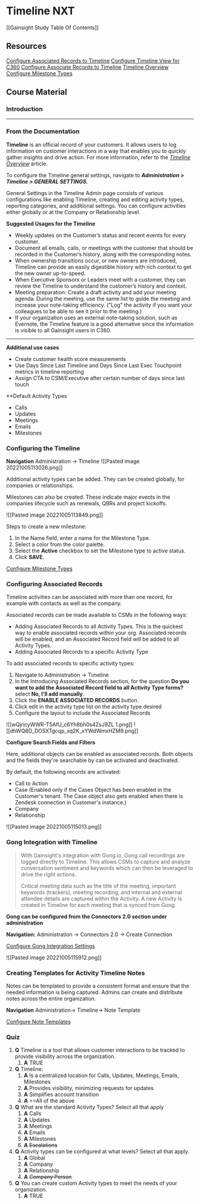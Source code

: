 # Timeline NXT
[[Gainsight Study Table Of Contents]]

## Resources 
[Configure Associated Records to Timeline](https://support.gainsight.com/SFDC_Edition/Timeline/Admin_Guides/Configure_Associated_Records_to_Timeline)
[Configure Timeline View for C360](https://support.gainsight.com/SFDC_Edition/Timeline/Admin_Guides/Configure_Timeline_View_for_C360_and_R360)
[Configure Associate Records to Timeline](https://support.gainsight.com/SFDC_Edition/Timeline/Admin_Guides/Configure_Associated_Records_to_Timeline)
[Timeline Overview](https://support.gainsight.com/Gainsight_NXT/Timeline/02Admin_Guides/Configure_Timeline_Settings)
[Configure Milestone Types](https://support.gainsight.com/Gainsight_NXT/Timeline/02Admin_Guides/Configure_Manual_Milestone_Types)

## Course Material 
### Introduction 
----
### From the Documentation
**Timeline** is an official record of your customers. It allows users to log information on customer interactions in a way that enables you to quickly gather insights and drive action. For more information, refer to the _[Timeline Overview](https://support.gainsight.com/Gainsight_NXT/Timeline/01About/Timeline_Overview "Timeline Overview")_ article.

To configure the Timeline general settings, navigate to **_Administration > Timeline > GENERAL SETTINGS._** 

General Settings in the Timeline Admin page consists of various configurations like enabling Timeline, creating and editing activity types, reporting categories, and additional settings. You can configure activities either globally or at the Company or Relationship level.

**Suggested Usages for the Timeline**
-   Weekly updates on the Customer’s status and recent events for every customer.
-   Document all emails, calls, or meetings with the customer that should be recorded in the Customer’s history, along with the corresponding notes.
-   When ownership transitions occur, or new owners are introduced, Timeline can provide an easily digestible history with rich context to get the new owner up-to-speed.
-   When Executive Sponsors or Leaders meet with a customer, they can review the Timeline to understand the customer’s history and context.
-   Meeting preparation: Create a draft activity and add your meeting agenda. During the meeting, use the same list to guide the meeting and increase your note-taking efficiency. ("Log" the activity if you want your colleagues to be able to see it prior to the meeting.)
-   If your organization uses an external note-taking solution, such as Evernote, the Timeline feature is a good alternative since the information is visible to all Gainsight users in C360.

-------

**Additional use cases**
- Create customer health score measurements
- Use Days Since Last Timeline and Days Since Last Exec Touchpoint metrics in timeline reporting 
- Assign CTA to CSM/Executive after certain number of days since last touch 


**Default Activity Types
- Calls
- Updates
- Meetings
- Emails 
- Milestones

### Configuring the Timeline
**Navigation** 
Administration -> Timeline 
![[Pasted image 20221005113026.png]]

Additional activity types can be added. They can be created globally, for companies or relationships. 

Milestones can also be created. These indicate major events in the companies lifecycle such as renewals, QBRs and project kickoffs. 

![[Pasted image 20221005113849.png]]

Steps to create a new milestone: 
1.  In the Name field, enter a name for the Milestone Type.
2.  Select a color from the color palette.
3.  Select the **Active** checkbox to set the Milestone type to active status.
4.  Click **SAVE**.

[Configure Milestone Types](https://support.gainsight.com/Gainsight_NXT/Timeline/02Admin_Guides/Configure_Manual_Milestone_Types)

### Configuring Associated Records

Timeline activities can be associated with more than one record, for example with contacts as well as the company. 

Associated records can be made available to CSMs in the following ways: 
-  Adding Associated Records to all Activity Types. This is the quickest way to enable associated records within your org. Associated records will be enabled, and an Associated Record field will be added to all Activity Types. 
- Adding Associated Records to a specific Activity Type

To add associated records to specific activity types:
1. Navigate to Administration -> Timeline
2. In the Introducing Associated Records section, for the question **Do you want to add the Associated Record field to all Activity Type forms?** select **No, I'll add manually**.
3. Click the **ENABLE ASSOCIATED RECORDS** button.
4. Click edit in the activity type list on the activity type desired
5. Configure the layout to include the Associated Records 


![[wQjricyWWR-T5AfU_c6Yh8bh0s4ZsJ9ZL 1.png]]
![[dhWQ8D_DOSXTgcqp_xq2K_xYWdWmxHZM9.png]]

**Configure Search Fields and Filters** 

Here, additional objects can be enabled as associated records. Both objects and the fields they're searchable by can be activated and deactivated. 

By default, the following records are activated:
-   Call to Action
-   Case (Enabled only if the Cases Object has been enabled in the Customer's tenant. The  Case object also gets enabled when there is Zendesk connection in Customer's instance.)
-   Company
-   Relationship

![[Pasted image 20221005115013.png]]

### Gong Integration with Timeline 

>With Gainsight's integration with Gong.io, Gong call recordings are logged directly to Timeline. This allows CSMs to capture and analyze conversation sentiment and keywords which can then be leveraged to drive the right actions.
>
>Critical meeting data such as the title of the meeting, important keywords (trackers), meeting recording, and internal and external attendee details are captured within the Activity. A new Activity is created in Timeline for each meeting that is synced from Gong.

**Gong can be configured from the Connectors 2.0 section under administration**

**Navigation:** Administration -> Connectors 2.0 -> Create Connection

[Configure Gong Integration Settings](https://support.gainsight.com/Gainsight_NXT/Timeline/02Admin_Guides/Configure_Gong_Integration_Settings)

![[Pasted image 20221005115912.png]]

### Creating Templates for Activity Timeline Notes 

Notes can be templated to provide a consistent format and ensure that the needed information is being captured. Admins can create and distribute notes across the entire organization. 

**Navigation** Administration-> Timeline-> Note Template

[Configure Note Templates](https://support.gainsight.com/Gainsight_NXT/Timeline/02Admin_Guides/Configure_Note_Templates)

### Quiz 
1. **Q** Timeline is a tool that allows customer interactions to be tracked to provide visibility across the organization.
	1. **A** TRUE
2. **Q** Timeline:
	1. **A** Is a centralized location for Calls, Updates, Meetings, Emails, Milestones
	2. **A** Provides visibility, minimizing requests for updates
	3. **A** Simplifies account transition
	4. **A** ==All of the above
3. **Q** What are the standard Activity Types? Select all that apply
	1. **A** Calls
	2. **A** Updates
	3. **A** Meetings
	4. **A** Emails
	5. **A** Milestones
	6. **A** ~~Escalations~~
4. **Q** Activity types can be configured at what levels? Select all that apply.
	1. **A** Global
	2. **A** Company
	3. **A** Relationship
	4. **A** ~~Company Person~~
5. **Q** You can create custom Activity types to meet the needs of your organization.
	1. **A** TRUE 

